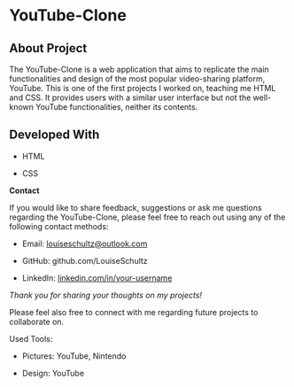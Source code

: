 # YouTube-Clone

## About Project

The YouTube-Clone is a web application that aims to replicate the main functionalities and design of the most popular video-sharing platform, YouTube. This is one of the first projects I worked on, teaching me HTML and CSS. It provides users with a similar user interface but not the well-known YouTube functionalities, neither its contents.

 ## Developed With

- HTML

- CSS

**Contact**

If you would like to share feedback, suggestions or ask me questions regarding the YouTube-Clone, please feel free to reach out using any of the following contact methods:

- Email: louiseschultz@outlook.com

- GitHub: github.com/LouiseSchultz

- LinkedIn: [linkedin.com/in/your-username](https://www.linkedin.com/in/louise-schultz-0a3b5b197/)

*Thank you for sharing your thoughts on my projects!*

Please feel also free to connect with me regarding future projects to collaborate on.

Used Tools:

- Pictures: YouTube, Nintendo

- Design: YouTube
